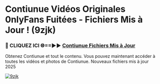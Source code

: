 # Contiunue Vidéos Originales 0nlyFans Fuitées - Fichiers Mis à Jour ! (9zjk)

<h3>🔴 CLIQUEZ ICI 🌐==►► <a href="https://tinyurl.com/2pmr4ezf" rel="nofollow">Contiunue Fichiers Mis à Jour</a></h3>

Obtenez Contiunue et tout le contenu. Vous pouvez maintenant accéder à toutes les vidéos et photos de Contiunue. Nouveaux fichiers mis à jour 2025

[![9zjk](https://i.imgur.com/6SNvagu.gif)](https://tinyurl.com/2pmr4ezf)
